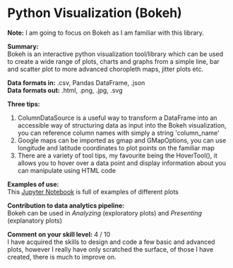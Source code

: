 # Python Visualization (Bokeh)

**Note:** I am going to focus on Bokeh as I am familiar with this library.

**Summary:**       
Bokeh is an interactive python visualization tool/library which can be used to create a wide range of plots, charts and graphs from a simple line, bar and scatter plot to more advanced choropleth maps, jitter plots etc.

**Data formats in:**  .csv, Pandas DataFrame, .json          
**Data formats out:**  .html, .png, .jpg, .svg

**Three tips:**  
1.  ColumnDataSource is a useful way to transform a DataFrame into an accessible way of structuring data as input into the Bokeh visualization, you can reference column names with simply a string 'column_name'
2.  Google maps can be imported as gmap and GMapOptions, you can use longitude and latitude coordinates to plot points on the familiar map
3.  There are a variety of tool tips, my favourite being the HoverTool(), it allows you to hover over a data point and display information about you can manipulate using HTML code

**Examples of use:**              
This [Jupyter Notebook](notebooks/python-bokeh.ipynb) is full of examples of different plots

**Contribution to data analytics pipeline:**                 
Bokeh can be used in *Analyzing* (exploratory plots) and *Presenting* (explanatory plots)

**Comment on your skill level:**  4 / 10                     
I have acquired the skills to design and code a few basic and advanced plots, however I really have only scratched the surface, of those I have created, there is much to improve on.

